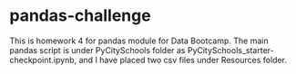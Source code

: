 # pandas-challenge
This is homework 4 for pandas module for Data Bootcamp.
The main pandas script is under PyCitySchools folder as PyCitySchools_starter-checkpoint.ipynb, and I have placed two csv files under Resources folder.
